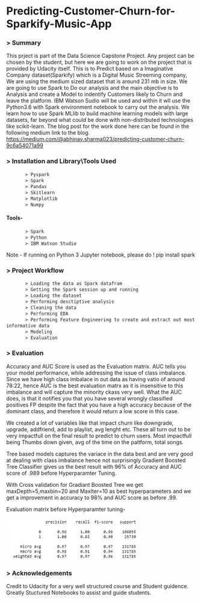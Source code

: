 # Predicting-Customer-Churn-for-Sparkify-Music-App

### >  Summary

This prject is part of the Data Science Capstone Project. Any project can be chosen by the student, but here we are going to work on the project that is provided by Udacity itself. This is to Predict based on a Imaginative Company dataset(Sparkify) which is a Digital Music Streeming company, We are using the medium sized dataset that is around 231 mb in size. We are going to use Spark to Do our analysis and the main objective is to Analysis and create a Model to indentify Customers likely to Churn and leave the platform. IBM Watson Sudio will be used and within it wll use the Python3.6 with Spark environment notebook to carry out the analysis. We learn how to use Spark MLlib to build machine learning models with large datasets, far beyond what could be done with non-distributed technologies like scikit-learn. The blog post for the work done here can be found in the following medium link to the blog.
https://medium.com/@abhinav.sharma023/predicting-customer-churn-9c6a54071a99



### > Installation and Library\Tools Used

           > Pyspark
           > Spark
           > Pandas
           > Skitlearn
           > Matplotlib
           > Numpy
           
  ####    Tools-
           > Spark
           > Python
           > IBM Watson Studio

Note - If running on Python 3 Jupyter notebook, please do ! pip install spark


### > Project Workflow

           > Loading the data as Spark datafram
           > Getting the Spark session up and running 
           > Loading the dataset
           > Performing desctiptive analysis
           > Cleaning the data
           > Performing EDA
           > Performing Feature Engineering to create and extract out most informative data
           > Modeling
           > Evaluation



### > Evaluation

Accuracy and AUC Score is used as the Evaluation matrix. AUC tells you your model performance, while addressing the issue of class imbalance. Since we have high class imbalace in out data as having vatio of around 78:22, hence AUC is the best evaluation matrx as it is insensitive to this imbalance and will capture the minority ckass very well. What the AUC does, is that it notifies you that you have several wrongly classified positives FP despite the fact that you have a high accuracy because of the dominant class, and therefore it would return a low score in this case.

We created a lot of variables like that impact churn like downgrade, upgrade, addfriend, add to playlist, avg lenght etc. These all turn out to be very impactfull on the final result to predict to churn users. Most impactfull being Thumbs down given, avg of the time on the paltform, total songs. 

Tree based models captures the variace in the data best and are very good at dealing with class imbalance hence not surprisingly Gradient Boosted Tree Classifier gives us the best result with 96% of Accuracy and AUC score of  .989 before Hyperparamter Tuning.

With Cross validation for Gradiant Boosted Tree we get maxDepth=5,maxbin=20 and MaxIter=10 as best hyperparameters and we get a improvement in accuracy to 98% and AUC score as before .99.

Evaluation matrix before Hyperparamter tuning-




![testimg](https://github.com/abhinav0231/Predicting-Customer-Churn-for-Sparkify-Music-App/blob/master/Untitled2.jpg)



 

### > Acknowledgements

Credit to Udacity for a very well structured course and Student guidence. Greatly Stuctured Notebooks to assist and guide students.
